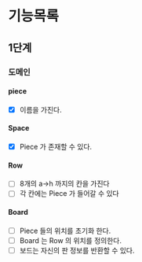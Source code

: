 # 기능목록

## 1단계

### 도메인

#### piece

- [x] 이름을 가진다.

#### Space

- [x] Piece 가 존재할 수 있다.

#### Row

- [ ] 8개의 a->h 까지의 칸을 가진다
- [ ] 각 칸에는 Piece 가 들어갈 수 있다

#### Board

- [ ] Piece 들의 위치를 초기화 한다.
- [ ] Board 는 Row 의 위치를 정의한다.
- [ ] 보드는 자신의 판 정보를 반환할 수 있다.
